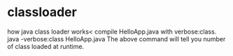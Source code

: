 # classloader
how java class loader works<
compile HelloApp.java with verbose:class.
java -verbose:class HelloApp.java
The above command will tell you number of class loaded at runtime.
